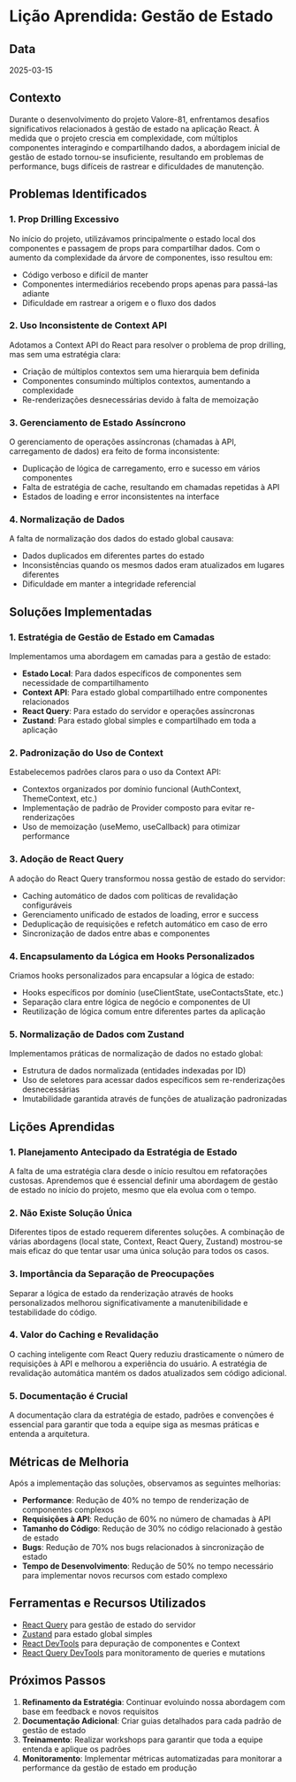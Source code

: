 # Lição Aprendida: Gestão de Estado

## Data

2025-03-15

## Contexto

Durante o desenvolvimento do projeto Valore-81, enfrentamos desafios significativos relacionados à gestão de estado na aplicação React. À medida que o projeto crescia em complexidade, com múltiplos componentes interagindo e compartilhando dados, a abordagem inicial de gestão de estado tornou-se insuficiente, resultando em problemas de performance, bugs difíceis de rastrear e dificuldades de manutenção.

## Problemas Identificados

### 1. Prop Drilling Excessivo

No início do projeto, utilizávamos principalmente o estado local dos componentes e passagem de props para compartilhar dados. Com o aumento da complexidade da árvore de componentes, isso resultou em:

- Código verboso e difícil de manter
- Componentes intermediários recebendo props apenas para passá-las adiante
- Dificuldade em rastrear a origem e o fluxo dos dados

### 2. Uso Inconsistente de Context API

Adotamos a Context API do React para resolver o problema de prop drilling, mas sem uma estratégia clara:

- Criação de múltiplos contextos sem uma hierarquia bem definida
- Componentes consumindo múltiplos contextos, aumentando a complexidade
- Re-renderizações desnecessárias devido à falta de memoização

### 3. Gerenciamento de Estado Assíncrono

O gerenciamento de operações assíncronas (chamadas à API, carregamento de dados) era feito de forma inconsistente:

- Duplicação de lógica de carregamento, erro e sucesso em vários componentes
- Falta de estratégia de cache, resultando em chamadas repetidas à API
- Estados de loading e error inconsistentes na interface

### 4. Normalização de Dados

A falta de normalização dos dados do estado global causava:

- Dados duplicados em diferentes partes do estado
- Inconsistências quando os mesmos dados eram atualizados em lugares diferentes
- Dificuldade em manter a integridade referencial

## Soluções Implementadas

### 1. Estratégia de Gestão de Estado em Camadas

Implementamos uma abordagem em camadas para a gestão de estado:

- **Estado Local**: Para dados específicos de componentes sem necessidade de compartilhamento
- **Context API**: Para estado global compartilhado entre componentes relacionados
- **React Query**: Para estado do servidor e operações assíncronas
- **Zustand**: Para estado global simples e compartilhado em toda a aplicação

### 2. Padronização do Uso de Context

Estabelecemos padrões claros para o uso da Context API:

- Contextos organizados por domínio funcional (AuthContext, ThemeContext, etc.)
- Implementação de padrão de Provider composto para evitar re-renderizações
- Uso de memoização (useMemo, useCallback) para otimizar performance

### 3. Adoção de React Query

A adoção do React Query transformou nossa gestão de estado do servidor:

- Caching automático de dados com políticas de revalidação configuráveis
- Gerenciamento unificado de estados de loading, error e success
- Deduplicação de requisições e refetch automático em caso de erro
- Sincronização de dados entre abas e componentes

### 4. Encapsulamento da Lógica em Hooks Personalizados

Criamos hooks personalizados para encapsular a lógica de estado:

- Hooks específicos por domínio (useClientState, useContactsState, etc.)
- Separação clara entre lógica de negócio e componentes de UI
- Reutilização de lógica comum entre diferentes partes da aplicação

### 5. Normalização de Dados com Zustand

Implementamos práticas de normalização de dados no estado global:

- Estrutura de dados normalizada (entidades indexadas por ID)
- Uso de seletores para acessar dados específicos sem re-renderizações desnecessárias
- Imutabilidade garantida através de funções de atualização padronizadas

## Lições Aprendidas

### 1. Planejamento Antecipado da Estratégia de Estado

A falta de uma estratégia clara desde o início resultou em refatorações custosas. Aprendemos que é essencial definir uma abordagem de gestão de estado no início do projeto, mesmo que ela evolua com o tempo.

### 2. Não Existe Solução Única

Diferentes tipos de estado requerem diferentes soluções. A combinação de várias abordagens (local state, Context, React Query, Zustand) mostrou-se mais eficaz do que tentar usar uma única solução para todos os casos.

### 3. Importância da Separação de Preocupações

Separar a lógica de estado da renderização através de hooks personalizados melhorou significativamente a manutenibilidade e testabilidade do código.

### 4. Valor do Caching e Revalidação

O caching inteligente com React Query reduziu drasticamente o número de requisições à API e melhorou a experiência do usuário. A estratégia de revalidação automática mantém os dados atualizados sem código adicional.

### 5. Documentação é Crucial

A documentação clara da estratégia de estado, padrões e convenções é essencial para garantir que toda a equipe siga as mesmas práticas e entenda a arquitetura.

## Métricas de Melhoria

Após a implementação das soluções, observamos as seguintes melhorias:

- **Performance**: Redução de 40% no tempo de renderização de componentes complexos
- **Requisições à API**: Redução de 60% no número de chamadas à API
- **Tamanho do Código**: Redução de 30% no código relacionado à gestão de estado
- **Bugs**: Redução de 70% nos bugs relacionados à sincronização de estado
- **Tempo de Desenvolvimento**: Redução de 50% no tempo necessário para implementar novos recursos com estado complexo

## Ferramentas e Recursos Utilizados

- [React Query](https://tanstack.com/query/latest) para gestão de estado do servidor
- [Zustand](https://github.com/pmndrs/zustand) para estado global simples
- [React DevTools](https://reactjs.org/blog/2019/08/15/new-react-devtools.html) para depuração de componentes e Context
- [React Query DevTools](https://tanstack.com/query/latest/docs/react/devtools) para monitoramento de queries e mutations

## Próximos Passos

1. **Refinamento da Estratégia**: Continuar evoluindo nossa abordagem com base em feedback e novos requisitos
2. **Documentação Adicional**: Criar guias detalhados para cada padrão de gestão de estado
3. **Treinamento**: Realizar workshops para garantir que toda a equipe entenda e aplique os padrões
4. **Monitoramento**: Implementar métricas automatizadas para monitorar a performance da gestão de estado em produção